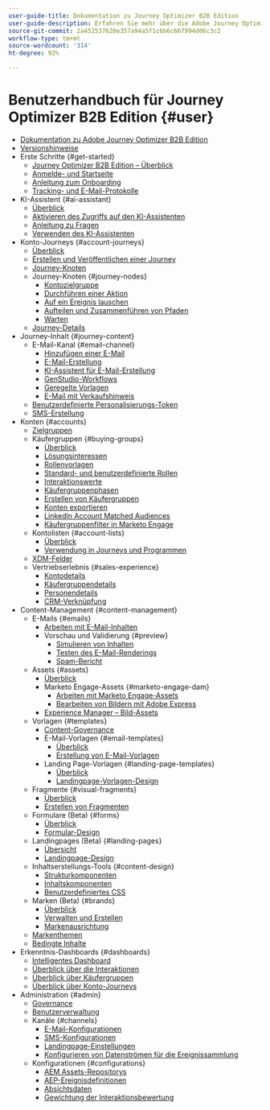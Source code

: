 ```yaml
---
user-guide-title: Dokumentation zu Journey Optimizer B2B Edition
user-guide-description: Erfahren Sie mehr über die Adobe Journey Optimizer B2B Edition und darüber, wie Sie sie zum Orchestrieren von Konto- und Käufergruppen-Journeys mithilfe der integrierten generativen KI und einer branchenführenden Automatisierung verwenden können.
source-git-commit: 2a452537620e357a94a5f1c6b6c66f994d06c3c2
workflow-type: tm+mt
source-wordcount: '314'
ht-degree: 92%

---
```



# Benutzerhandbuch für Journey Optimizer B2B Edition {#user}

+ [Dokumentation zu Adobe Journey Optimizer B2B Edition](guide-overview.md)
+ [Versionshinweise](./release-notes/release-notes.md)
+ Erste Schritte {#get-started}
   + [Journey Optimizer B2B Edition – Überblick](about-journey-optimizer-b2b-edition.md)
   + [Anmelde- und Startseite](home-page.md)
   + [Anleitung zum Onboarding](./start/get-started.md)
   + [Tracking- und E-Mail-Protokolle](./start/email-protocols.md)
+ KI-Assistent {#ai-assistant}
   + [Überblick](./ai-assistant/ai-assistant-overview.md)
   + [Aktivieren des Zugriffs auf den KI-Assistenten](./ai-assistant/enable-ai-assistant-access.md)
   + [Anleitung zu Fragen](./ai-assistant/question-guidance.md)
   + [Verwenden des KI-Assistenten](./ai-assistant/use-ai-assistant.md)
+ Konto-Journeys {#account-journeys}
   + [Überblick](./journeys/journey-overview.md)
   + [Erstellen und Veröffentlichen einer Journey](./journeys/create-publish-journey.md)
   + [Journey-Knoten](./journeys/journey-nodes.md)
   + Journey-Knoten {#journey-nodes}
      + [Kontozielgruppe](./journeys/account-audience-nodes.md)
      + [Durchführen einer Aktion](./journeys/action-nodes.md)
      + [Auf ein Ereignis lauschen](./journeys/listen-for-event-nodes.md)
      + [Aufteilen und Zusammenführen von Pfaden](./journeys/split-merge-paths-nodes.md)
      + [Warten](./journeys/wait-nodes.md)
   + [Journey-Details](./journeys/journey-details.md)
+ Journey-Inhalt {#journey-content}
   + E-Mail-Kanal {#email-channel}
      + [Hinzufügen einer E-Mail](./content/add-email.md)
      + [E-Mail-Erstellung](./content/email-authoring.md)
      + [KI-Assistent für E-Mail-Erstellung](./content/ai-assistant-emails.md)
      + [GenStudio-Workflows](./content/genstudio-email-workflow.md)
      + [Geregelte Vorlagen](./content/email-authoring-governance.md)
      + [E-Mail mit Verkaufshinweis](./content/sales-alert-email.md)
   + [Benutzerdefinierte Personalisierungs-Token](./content/personalization-my-tokens.md)
   + [SMS-Erstellung](./content/sms-authoring.md)
+ Konten {#accounts}
   + [Zielgruppen](./audiences/account-audience-overview.md)
   + Käufergruppen {#buying-groups}
      + [Überblick](./buying-groups/buying-groups-overview.md)
      + [Lösungsinteressen](./buying-groups/solution-interests.md)
      + [Rollenvorlagen](./buying-groups/buying-groups-role-templates.md)
      + [Standard- und benutzerdefinierte Rollen](./buying-groups/default-custom-roles.md)
      + [Interaktionswerte](./buying-groups/engagement-scores.md)
      + [Käufergruppenphasen](./buying-groups/buying-group-stages.md)
      + [Erstellen von Käufergruppen](./buying-groups/buying-groups-create.md)
      + [Konten exportieren](./audiences/account-list-export.md)
      + [LinkedIn Account Matched Audiences](./data/linkedin-account-matched-audiences.md)
      + [Käufergruppenfilter in Marketo Engage](./buying-groups/marketo-engage-smart-list-buying-group-filters.md)
   + Kontolisten {#account-lists}
      + [Überblick](./accounts/account-lists.md)
      + [Verwendung in Journeys und Programmen](./accounts/account-lists-journeys.md)
   + [XDM-Felder](./data/field-mapping.md)
   + Vertriebserlebnis {#sales-experience}
      + [Kontodetails](./accounts/account-details.md)
      + [Käufergruppendetails](./buying-groups/buying-group-details.md)
      + [Personendetails](./accounts/person-details.md)
      + [CRM-Verknüpfung](./accounts/crm-linking.md)
+ Content-Management {#content-management}
   + E-Mails {#emails}
      + [Arbeiten mit E-Mail-Inhalten](./content/emails-list.md)
      + Vorschau und Validierung {#preview}
         + [Simulieren von Inhalten](./content/email-simulate-content.md)
         + [Testen des E-Mail-Renderings](./content/email-test-rendering.md)
         + [Spam-Bericht](./content/email-spam-report.md)
   + Assets {#assets}
      + [Überblick](./content/assets-overview.md)
      + Marketo Engage-Assets {#marketo-engage-dam}
         + [Arbeiten mit Marketo Engage-Assets](./content/marketo-engage-design-studio.md)
         + [Bearbeiten von Bildern mit Adobe Express](./content/image-edit-adobe-express.md)
      + [Experience Manager – Bild-Assets](./content/aem-assets.md)
   + Vorlagen {#templates}
      + [Content-Governance](./content/template-content-governance.md)
      + E-Mail-Vorlagen {#email-templates}
         + [Überblick](./content/email-templates.md)
         + [Erstellung von E-Mail-Vorlagen](./content/email-template-authoring.md)
      + Landing Page-Vorlagen {#landing-page-templates}
         + [Überblick](./content/landing-page-templates.md)
         + [Landingpage-Vorlagen-Design](./content/landing-page-template-design.md)
   + Fragmente {#visual-fragments}
      + [Überblick](./content/fragments.md)
      + [Erstellen von Fragmenten](./content/fragment-authoring.md)
   + Formulare (Beta) {#forms}
      + [Überblick](./content/forms.md)
      + [Formular-Design](./content/form-design.md)
   + Landingpages (Beta) {#landing-pages}
      + [Übersicht](./content/landing-pages.md)
      + [Landingpage-Design](./content/landing-page-design.md)
   + Inhaltserstellungs-Tools {#content-design}
      + [Strukturkomponenten](./content/structure-components.md)
      + [Inhaltskomponenten](./content/content-components.md)
      + [Benutzerdefiniertes CSS](./content/design-custom-css.md)
   + Marken (Beta) {#brands}
      + [Überblick](./content/brands-overview.md)
      + [Verwalten und Erstellen](./content/brands-manage-create.md)
      + [Markenausrichtung](./content/brand-alignment.md)
   + [Markenthemen](./content/brand-themes.md)
   + [Bedingte Inhalte](./content/conditional-content.md)
+ Erkenntnis-Dashboards {#dashboards}
   + [Intelligentes Dashboard](./dashboards/intelligent-dashboard.md)
   + [Überblick über die Interaktionen](./dashboards/engagement-dashboard.md)
   + [Überblick über Käufergruppen](./dashboards/buying-groups-dashboard.md)
   + [Überblick über Konto-Journeys](./dashboards/journeys-dashboard.md)
+ Administration {#admin}
   + [Governance](./admin/governance.md)
   + [Benutzerverwaltung](./admin/user-management.md)
   + Kanäle {#channels}
      + [E-Mail-Konfigurationen](./admin/configure-channels-emails.md)
      + [SMS-Konfigurationen](./admin/configure-channels-sms.md)
      + [Landingpage-Einstellungen](./admin/landing-page-settings.md)
      + [Konfigurieren von Datenströmen für die Ereignissammlung](./data/aep-event-collection.md)
   + Konfigurationen  {#configurations}
      + [AEM Assets-Repositorys](./admin/configure-aem-repositories.md)
      + [AEP-Ereignisdefinitionen](./admin/configure-aep-events.md)
      + [Absichtsdaten](./admin/intent-data.md)
      + [Gewichtung der Interaktionsbewertung](./admin/engagement-score-weighting.md)